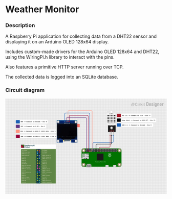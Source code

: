 # Weather Monitor

### Description

A Raspberry Pi application for collecting data from a DHT22 sensor and displaying it on an Arduino OLED 128x64 display.

Includes custom-made drivers for the Arduino OLED 128x64 and DHT22, using the WiringPi.h library to interact with the pins.

Also features a primitive HTTP server running over TCP.

The collected data is logged into an SQLite database.

### Circuit diagram

![Alt text](circuit_design.png)